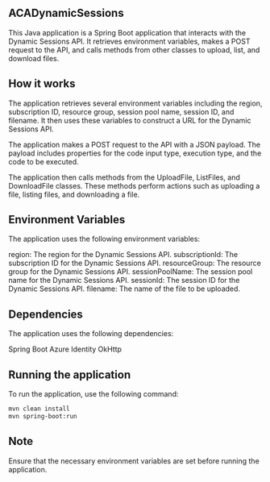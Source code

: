 ## ACADynamicSessions

This Java application is a Spring Boot application that interacts with the Dynamic Sessions API. It retrieves environment variables, makes a POST request to the API, and calls methods from other classes to upload, list, and download files.

## How it works
The application retrieves several environment variables including the region, subscription ID, resource group, session pool name, session ID, and filename. It then uses these variables to construct a URL for the Dynamic Sessions API.

The application makes a POST request to the API with a JSON payload. The payload includes properties for the code input type, execution type, and the code to be executed.

The application then calls methods from the UploadFile, ListFiles, and DownloadFile classes. These methods perform actions such as uploading a file, listing files, and downloading a file.

## Environment Variables
The application uses the following environment variables:

region: The region for the Dynamic Sessions API.
subscriptionId: The subscription ID for the Dynamic Sessions API.
resourceGroup: The resource group for the Dynamic Sessions API.
sessionPoolName: The session pool name for the Dynamic Sessions API.
sessionId: The session ID for the Dynamic Sessions API.
filename: The name of the file to be uploaded.

## Dependencies
The application uses the following dependencies:

Spring Boot
Azure Identity
OkHttp

## Running the application
To run the application, use the following command:

```bash
mvn clean install
mvn spring-boot:run
```

## Note
Ensure that the necessary environment variables are set before running the application.